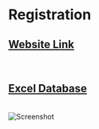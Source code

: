 # Registration

<h2><a href="https://mr-masudrana.github.io/Registration/">Website Link</a></h2>
<br>
<h2><a href="https://docs.google.com/spreadsheets/d/1O0rakCDwbAKmnI3ZBTb6Gh79GKcqHsu8QtfVnJNa5zA/edit?usp=drivesdk">Excel Database</a></h2>
<br>
<img src="https://mr-masudrana.github.io/Registration/Registration_From.jpg" alt="Screenshot"/>

